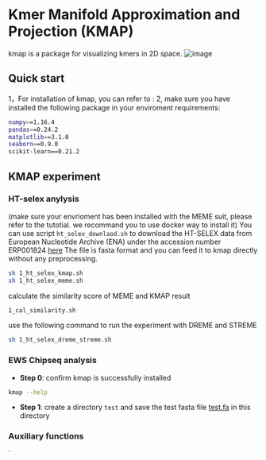 # Kmer Manifold Approximation and Projection (KMAP)
kmap is a package for visualizing kmers in 2D space. 
![image](https://github.com/Dionysos-o/kmap/blob/main/kmap_paper/kmapshownew.gif)
## Quick start
1，For installation of kmap, you can refer to :
2, make sure you have installed the following package in your enviroment
requirements:
```bash
numpy==1.16.4
pandas==0.24.2
matplotlib==3.1.0
seaborn==0.9.0
scikit-learn==0.21.2
```

## KMAP experiment
### HT-selex anylysis
(make sure your envrioment has been installed with the MEME suit, please refer to the tutotial. we recommand you to use docker way to install it)
You can use script `ht_selex_downlaod.sh` to download the HT-SELEX data from European Nucleotide Archive (ENA) under the accession number ERP001824 [here](https://www.ncbi.nlm.nih.gov/geo/query/acc.cgi?acc=GSE47753)
The file is fasta format and you can feed it to kmap directly without any preprocessing. 

```bash
sh 1_ht_selex_kmap.sh
sh 1_ht_selex_meme.sh
```
calculate the similarity score of MEME and KMAP result
```bash
1_cal_similarity.sh
```
use the following command to run the experiment with DREME and STREME
```bash
sh 1_ht_selex_dreme_streme.sh
```

### EWS Chipseq analysis
- **Step 0**: confirm kmap is successfully installed
```bash
kmap --help
```
- **Step 1**: create a directory `test` and save the test fasta file [test.fa](./tests/test.fa) in this directory


### Auxiliary functions

`

[comment]: <> (Release commands)
[comment]: <> (python -m build) 
[comment]: <> (python3 -m twine upload --repository testpypi dist/*)

